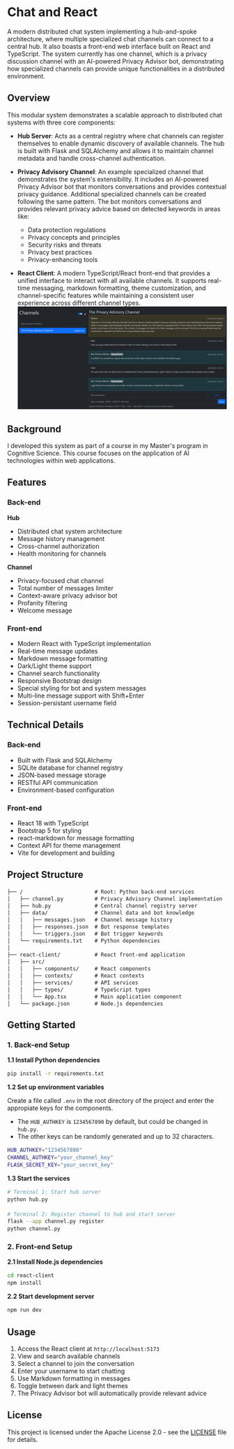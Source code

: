 # Chat and React

A modern distributed chat system implementing a hub-and-spoke architecture, where multiple specialized chat channels can connect to a central hub. It also boasts a front-end web interface built on React and TypeScript. The system currently has one channel, which is a privacy discussion channel with an AI-powered Privacy Advisor bot, demonstrating how specialized channels can provide unique functionalities in a distributed environment.

## Overview

This modular system demonstrates a scalable approach to distributed chat systems with three core components:

- **Hub Server**: Acts as a central registry where chat channels can register themselves to enable dynamic discovery of available channels. The hub is built with Flask and SQLAlchemy and allows it to maintain channel metadata and handle cross-channel authentication.

- **Privacy Advisory Channel**: An example specialized channel that demonstrates the system's extensibility. It includes an AI-powered Privacy Advisor bot that monitors conversations and provides contextual privacy guidance. Additional specialized channels can be created following the same pattern. The bot monitors conversations and provides relevant privacy advice based on detected keywords in areas like:

  - Data protection regulations
  - Privacy concepts and principles
  - Security risks and threats
  - Privacy best practices
  - Privacy-enhancing tools

- **React Client**: A modern TypeScript/React front-end that provides a unified interface to interact with all available channels. It supports real-time messaging, markdown formatting, theme customization, and channel-specific features while maintaining a consistent user experience across different channel types.
  ![React Client](data/front-end-example.png)

## Background

I developed this system as part of a course in my Master's program in Cognitive Science. This course focuses on the application of AI technologies within web applications.

## Features

### Back-end

**Hub**

- Distributed chat system architecture
- Message history management
- Cross-channel authorization
- Health monitoring for channels

**Channel**

- Privacy-focused chat channel
- Total number of messages limiter
- Context-aware privacy advisor bot
- Profanity filtering
- Welcome message

### Front-end

- Modern React with TypeScript implementation
- Real-time message updates
- Markdown message formatting
- Dark/Light theme support
- Channel search functionality
- Responsive Bootstrap design
- Special styling for bot and system messages
- Multi-line message support with Shift+Enter
- Session-persistant username field

## Technical Details

### Back-end

- Built with Flask and SQLAlchemy
- SQLite database for channel registry
- JSON-based message storage
- RESTful API communication
- Environment-based configuration

### Front-end

- React 18 with TypeScript
- Bootstrap 5 for styling
- react-markdown for message formatting
- Context API for theme management
- Vite for development and building

## Project Structure

```
├── /                       # Root: Python back-end services
│   ├── channel.py          # Privacy Advisory Channel implementation
│   ├── hub.py              # Central channel registry server
│   ├── data/               # Channel data and bot knowledge
│   │   ├── messages.json   # Channel message history
│   │   ├── responses.json  # Bot response templates
│   │   └── triggers.json   # Bot trigger keywords
│   └── requirements.txt    # Python dependencies
│
├── react-client/           # React front-end application
│   ├── src/
│   │   ├── components/     # React components
│   │   ├── contexts/       # React contexts
│   │   ├── services/       # API services
│   │   ├── types/          # TypeScript types
│   │   └── App.tsx         # Main application component
│   └── package.json        # Node.js dependencies
```

## Getting Started

### 1. Back-end Setup

**1.1 Install Python dependencies**

```sh
pip install -r requirements.txt
```

**1.2 Set up environment variables**

Create a file called `.env` in the root directory of the project and enter the appropiate keys for the components.

- The `HUB_AUTHKEY` is `1234567890` by default, but could be changed in `hub.py`.
- The other keys can be randomly generated and up to 32 characters.

```sh
HUB_AUTHKEY="1234567890"
CHANNEL_AUTHKEY="your_channel_key"
FLASK_SECRET_KEY="your_secret_key"
```

**1.3 Start the services**

```sh
# Terminal 1: Start hub server
python hub.py

# Terminal 2: Register channel to hub and start server
flask --app channel.py register
python channel.py
```

### 2. Front-end Setup

**2.1 Install Node.js dependencies**

```sh
cd react-client
npm install
```

**2.2 Start development server**

```sh
npm run dev
```

## Usage

1. Access the React client at `http://localhost:5173`
2. View and search available channels
3. Select a channel to join the conversation
4. Enter your username to start chatting
5. Use Markdown formatting in messages
6. Toggle between dark and light themes
7. The Privacy Advisor bot will automatically provide relevant advice

## License

This project is licensed under the Apache License 2.0 - see the [LICENSE](LICENSE) file for details.
